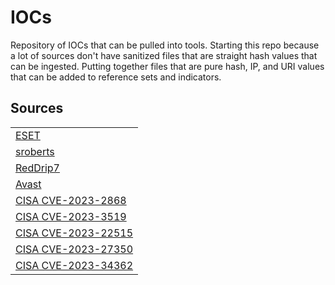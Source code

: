 # IOCs
Repository of IOCs that can be pulled into tools. Starting this repo because a lot of sources don't have sanitized files that are straight hash values that can be ingested. Putting together files that are pure hash, IP, and URI values that can be added to reference sets and indicators.

## Sources
<table>
  <tr>
    <td>
      <a href="https://github.com/eset/malware-ioc/">ESET</a>
    </td>
  </tr>
  <tr>
    <td>
      <a href="https://github.com/sroberts/awesome-iocs#indicators">sroberts</a>
    </td>
  </tr>
  <tr>
    <td>
      <a href="https://github.com/RedDrip7/APT_Digital_Weapon/">RedDrip7</a>
    </td>
  </tr>
  <tr>
    <td>
      <a href="https://github.com/avast/">Avast</a>
    </td>
  </tr>
  <tr>
    <td>
      <a href="https://www.cisa.gov/news-events/alerts/2023/08/29/cisa-releases-iocs-associated-malicious-barracuda-activity">CISA CVE-2023-2868</a>
    </td>
  </tr>
  <tr>
    <td>
      <a href="https://www.cisa.gov/news-events/cybersecurity-advisories/aa23-201a">CISA CVE-2023-3519</a>
    </td>
  </tr>
  <tr>
    <td>
      <a href="https://www.cisa.gov/news-events/cybersecurity-advisories/aa23-289a">CISA CVE-2023-22515</a>
    </td>
  </tr>
  <tr>
    <td>
      <a href="https://www.cisa.gov/news-events/cybersecurity-advisories/aa23-131a">CISA CVE-2023-27350</a>
    </td>
  </tr>
  <tr>
    <td>
      <a href="https://www.cisa.gov/news-events/cybersecurity-advisories/aa23-158a">CISA CVE-2023-34362</a>
    </td>
  </tr>
</table>
